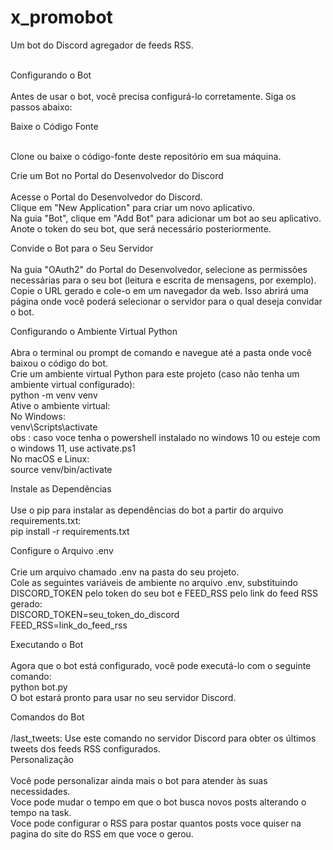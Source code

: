 # x_promobot
Um bot do Discord agregador de feeds RSS.<br><br>

Configurando o Bot<br><br>
Antes de usar o bot, você precisa configurá-lo corretamente. Siga os passos abaixo:<br>

Baixe o Código Fonte<br><br>

Clone ou baixe o código-fonte deste repositório em sua máquina.<br>

Crie um Bot no Portal do Desenvolvedor do Discord<br><br>
Acesse o Portal do Desenvolvedor do Discord.<br>
Clique em "New Application" para criar um novo aplicativo.<br>
Na guia "Bot", clique em "Add Bot" para adicionar um bot ao seu aplicativo.<br>
Anote o token do seu bot, que será necessário posteriormente.<br>

Convide o Bot para o Seu Servidor<br><br>
Na guia "OAuth2" do Portal do Desenvolvedor, selecione as permissões necessárias para o seu bot (leitura e escrita de mensagens, por exemplo).<br>
Copie o URL gerado e cole-o em um navegador da web. Isso abrirá uma página onde você poderá selecionar o servidor para o qual deseja convidar o bot.<br>

Configurando o Ambiente Virtual Python<br><br>
Abra o terminal ou prompt de comando e navegue até a pasta onde você baixou o código do bot.<br>
Crie um ambiente virtual Python para este projeto (caso não tenha um ambiente virtual configurado):<br>
python -m venv venv<br>
Ative o ambiente virtual:<br>
No Windows:<br>
venv\Scripts\activate <br>
obs : caso voce tenha o powershell instalado no windows 10 ou esteje com o windows 11, use activate.ps1<br>
No macOS e Linux:<br>
source venv/bin/activate<br>

Instale as Dependências<br><br>
Use o pip para instalar as dependências do bot a partir do arquivo requirements.txt:<br>
pip install -r requirements.txt<br>

Configure o Arquivo .env<br><br>
Crie um arquivo chamado .env na pasta do seu projeto.<br>
Cole as seguintes variáveis de ambiente no arquivo .env, substituindo DISCORD_TOKEN pelo token do seu bot e FEED_RSS pelo link do feed RSS gerado:<br>
DISCORD_TOKEN=seu_token_do_discord<br>
FEED_RSS=link_do_feed_rss<br>

Executando o Bot<br><br>
Agora que o bot está configurado, você pode executá-lo com o seguinte comando:<br>
python bot.py<br>
O bot estará pronto para usar no seu servidor Discord.<br>

Comandos do Bot<br><br>
/last_tweets: Use este comando no servidor Discord para obter os últimos tweets dos feeds RSS configurados. <br>
Personalização<br><br>
Você pode personalizar ainda mais o bot para atender às suas necessidades.<br>
Voce pode mudar o tempo em que o bot busca novos posts alterando o tempo na task.<br>
Voce pode configurar o RSS para postar quantos posts voce quiser na pagina do site do RSS em que voce o gerou.<br>
  


